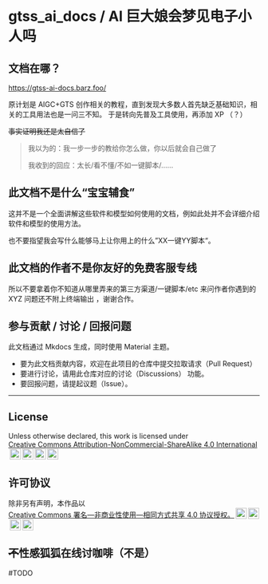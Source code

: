 # gtss_ai_docs / AI 巨大娘会梦见电子小人吗

## 文档在哪？

https://gtss-ai-docs.barz.foo/

原计划是 AIGC+GTS 创作相关的教程，直到发现大多数人首先缺乏基础知识，相关的工具用法也是一问三不知。
于是转向先普及工具使用，再添加 XP （？）

~~事实证明我还是太自信了~~

> 我以为的：我一步一步的教给你怎么做，你以后就会自己做了
> 
> 我收到的回应：太长/看不懂/不如一键脚本/……


## 此文档不是什么“宝宝辅食”

这并不是一个全面讲解这些软件和模型如何使用的文档，例如此处并不会详细介绍软件和模型的使用方法。

也不要指望我会写什么能够马上让你用上的什么”XX一键YY脚本“。

## 此文档的作者不是你友好的免费客服专线

所以不要拿着你不知道从哪里弄来的第三方渠道/一键脚本/etc 来问作者你遇到的 XYZ 问题还不附上终端输出 ，谢谢合作。

## 参与贡献 / 讨论 / 回报问题

此文档通过 Mkdocs 生成，同时使用 Material 主题。

* 要为此文档贡献内容，欢迎在此项目的仓库中提交拉取请求（Pull Request）
* 要进行讨论，请用此仓库对应的讨论（Discussions） 功能。
* 要回报问题，请提起议题（Issue）。

----

## License

<p xmlns:cc="http://creativecommons.org/ns#" >Unless otherwise declared, this work is licensed under <a href="https://creativecommons.org/licenses/by-nc-sa/4.0/?ref=chooser-v1" target="_blank" rel="license noopener noreferrer" style="display:inline-block;">Creative Commons Attribution-NonCommercial-ShareAlike 4.0 International<img style="height:22px!important;margin-left:3px;vertical-align:text-bottom;" src="https://mirrors.creativecommons.org/presskit/icons/cc.svg?ref=chooser-v1" alt=""><img style="height:22px!important;margin-left:3px;vertical-align:text-bottom;" src="https://mirrors.creativecommons.org/presskit/icons/by.svg?ref=chooser-v1" alt=""><img style="height:22px!important;margin-left:3px;vertical-align:text-bottom;" src="https://mirrors.creativecommons.org/presskit/icons/nc.svg?ref=chooser-v1" alt=""><img style="height:22px!important;margin-left:3px;vertical-align:text-bottom;" src="https://mirrors.creativecommons.org/presskit/icons/sa.svg?ref=chooser-v1" alt=""></a></p>

## 许可协议

<p xmlns:cc="http://creativecommons.org/ns#" >除非另有声明，本作品以 <a href="https://creativecommons.org/licenses/by-nc-sa/4.0/?ref=chooser-v1" target="_blank" rel="license noopener noreferrer" style="display:inline-block;">Creative Commons 署名—非商业性使用—相同方式共享 4.0 协议授权。<img style="height:22px!important;margin-left:3px;vertical-align:text-bottom;" src="https://mirrors.creativecommons.org/presskit/icons/cc.svg?ref=chooser-v1" alt=""><img style="height:22px!important;margin-left:3px;vertical-align:text-bottom;" src="https://mirrors.creativecommons.org/presskit/icons/by.svg?ref=chooser-v1" alt=""><img style="height:22px!important;margin-left:3px;vertical-align:text-bottom;" src="https://mirrors.creativecommons.org/presskit/icons/nc.svg?ref=chooser-v1" alt=""><img style="height:22px!important;margin-left:3px;vertical-align:text-bottom;" src="https://mirrors.creativecommons.org/presskit/icons/sa.svg?ref=chooser-v1" alt=""></a></p>

## ~~不~~性感狐狐在线讨咖啡（不是）

#TODO 